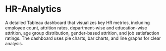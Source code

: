 # HR-Analytics
 A detailed Tableau dashboard that visualizes key HR metrics, including employee count, attrition rates, department-wise and education-wise attrition, age group distribution, gender-based attrition, and job satisfaction ratings. The dashboard uses pie charts, bar charts, and line graphs for clear analysis.
